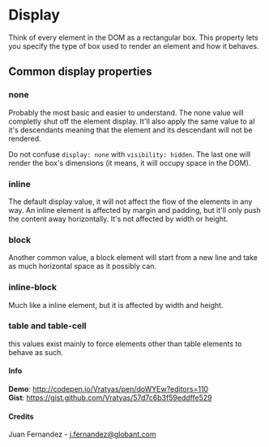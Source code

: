 # Display

Think of every element in the DOM as a rectangular box. This property lets you specify the type of box used to render an element and how it behaves.

## Common display properties

### none

Probably the most basic and easier to understand. The none value will completly shut off the element display. It'll also apply the same value to al it's descendants meaning that the element and its descendant will not be rendered.

Do not confuse `display: none` with `visibility: hidden`. The last one will render the box's dimensions (it means, it will occupy space in the DOM).

### inline

The default display value, it will not affect the flow of the elements in any way. An inline element is affected by margin and padding, but it'll only push the content away horizontally. It's not affected by width or height.

### block

Another common value, a block element will start from a new line and take as much horizontal space as it possibly can.

### inline-block

Much like a inline element, but it is affected by width and height.

### table and table-cell

this values exist mainly to force elements other than table elements to behave as such.

#### Info

__Demo__: http://codepen.io/Vratyas/pen/doWYEw?editors=110  
__Gist__: https://gist.github.com/Vratyas/57d7c6b3f59eddffe529

#### Credits

Juan Fernandez - <j.fernandez@globant.com>
